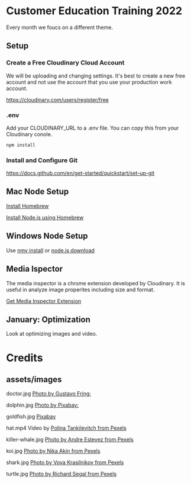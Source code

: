 # Customer Education Training 2022

Every month we foucs on a different theme.


## Setup

### Create a Free Cloudinary Cloud Account
We will be uploading and changing settings. It's best to create a new free account and not use the account that you use your production work account.

https://cloudinary.com/users/register/free


### .env
Add your CLOUDINARY_URL to a .env file.  You can copy this from your Cloudinary conole. 

```bash
npm install
```


### Install and Configure Git

https://docs.github.com/en/get-started/quickstart/set-up-git

## Mac Node Setup

[Install Homebrew](https://brew.sh/)

[Install Node.js using Homebrew](https://formulae.brew.sh/formula/node)



 ## Windows Node Setup

Use  [nmv install](https://docs.microsoft.com/en-us/windows/dev-environment/javascript/nodejs-on-windows) or [node.js download](https://nodejs.org/en/download/)

## Media Ispector
The media inspector is a chrome extension developed by Cloudinary.  It is useful in analyze image properites including size and format.

[Get Media Inspector Extension](https://chrome.google.com/webstore/detail/cloudinary-media-inspecto/ehnkhkglbafecknplfmjklnnjimokpkg?hl=en)


## January: Optimization

Look at optimizing images and video.


# Credits 

## assets/images  


doctor.jpg [Photo by Gustavo Fring:](https://www.pexels.com/photo/crop-doctor-in-medical-uniform-with-stethoscope-standing-in-clinic-corridor-4173251/)

dolphin.jpg [Photo by Pixabay:](https://www.pexels.com/photo/cute-dolphine-underwater-64219/)

goldfish.jpg [Pixabay](https://pixabay.com/photos/goldfish-carp-fish-1900832/)  

hat.mp4 Video by [Polina Tankilevitch from Pexels](https://www.pexels.com/video/woman-fitting-clothes-in-front-of-a-mirror-5585950/)
 
killer-whale.jpg  [Photo by Andre Estevez from Pexels](https://www.pexels.com/photo/grayscale-photo-of-body-of-water-3309865/)    

koi.jpg  [Photo by Nika Akin from Pexels](https://pixabay.com/photos/koi-fish-minimal-minimalistic-in-4543131/)

shark.jpg  [Photo by Vova Krasilnikov from Pexels](https://www.pexels.com/photo/big-shark-underwater-2747248/)

turtle.jpg [Photo by Richard Segal from Pexels](https://www.pexels.com/photo/black-and-white-turtle-1618606/)
 

 



